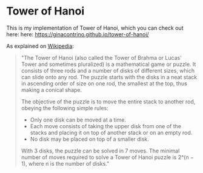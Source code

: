 # Tower of Hanoi

This is my implementation of Tower of Hanoi, which you can check out here: here: https://ginacontrino.github.io/tower-of-hanoi/


As explained on [Wikipedia](https://en.wikipedia.org/wiki/Tower_of_Hanoi):
> "The Tower of Hanoi (also called the Tower of Brahma or Lucas' Tower and sometimes pluralized) is a mathematical game or puzzle. It consists of three rods and a number of disks of different sizes, which can slide onto any rod. The puzzle starts with the disks in a neat stack in ascending order of size on one rod, the smallest at the top, thus making a conical shape.
>
> The objective of the puzzle is to move the entire stack to another rod, obeying the following simple rules:
>
> - Only one disk can be moved at a time.
> - Each move consists of taking the upper disk from one of the stacks and placing it on top of another stack or on an empty rod.
> - No disk may be placed on top of a smaller disk.
>
> With 3 disks, the puzzle can be solved in 7 moves. The minimal number of moves required to solve a Tower of Hanoi puzzle is 2^(n − 1), where n is the number of disks."
